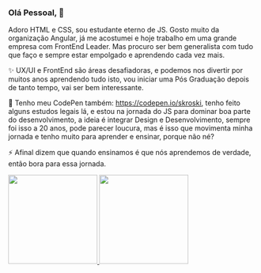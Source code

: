 ### Olá Pessoal, 👋

Adoro HTML e CSS, sou estudante eterno de JS. 
Gosto muito da organização Angular, já me acostumei e hoje trabalho em uma grande empresa com FrontEnd Leader. 
Mas procuro ser bem generalista com tudo que faço e sempre estar empolgado e aprendendo cada vez mais. 

✨ UX/UI e FrontEnd são áreas desafiadoras, e podemos nos divertir por muitos anos aprendendo tudo isto, vou iniciar uma Pós Graduação depois de tanto tempo, vai ser bem interessante.

💬 Tenho meu CodePen também: https://codepen.io/skroski, tenho feito alguns estudos legais lá, e estou na jornada do JS para dominar boa parte do desenvolvimento, a ideia é integrar Design e Desenvolvimento, sempre foi isso a 20 anos, pode parecer loucura, mas é isso que movimenta minha jornada e tenho muito para aprender e ensinar, porque não né? 

⚡ Afinal dizem que quando ensinamos é que nós aprendemos de verdade, então bora para essa jornada.

<div>
  <a href="https://github.com/skroski">
  <img height="180em" src="https://camo.githubusercontent.com/953dd37976777f858b122763c51efc2bfe824f9ac2349e54cb93d85ede1a0452/68747470733a2f2f6769746875622d726561646d652d73746174732e76657263656c2e6170702f6170693f757365726e616d653d7261666162616c6c6572696e692673686f775f69636f6e733d74727565267468656d653d64726163756c6126696e636c7564655f616c6c5f636f6d6d6974733d7472756526636f756e745f707269766174653d74727565" data-canonical-src="https://github-readme-stats.vercel.app/api?username=rafaballerini&amp;show_icons=true&amp;theme=dracula&amp;include_all_commits=true&amp;count_private=true" style="max-width: 100%;">
  <img height="180em" src="https://camo.githubusercontent.com/73dc596043c316d78c506d53f5c0e74709f261e552f7073aeadef8a1a561d966/68747470733a2f2f6769746875622d726561646d652d73746174732e76657263656c2e6170702f6170692f746f702d6c616e67732f3f757365726e616d653d7261666162616c6c6572696e69266c61796f75743d636f6d70616374266c616e67735f636f756e743d37267468656d653d64726163756c61" data-canonical-src="https://github-readme-stats.vercel.app/api/top-langs/?username=rafaballerini&amp;layout=compact&amp;langs_count=7&amp;theme=dracula" style="max-width: 100%;">
</a></div>

<!--
**skroski/skroski** is a ✨ _special_ ✨ repository because its `README.md` (this file) appears on your GitHub profile.

Here are some ideas to get you started:

- 🔭 I’m currently working on ...
- 🌱 I’m currently learning ...
- 👯 I’m looking to collaborate on ...
- 🤔 I’m looking for help with ...
- 💬 Ask me about ...
- 📫 How to reach me: ...
- 😄 Pronouns: ...
- ⚡ Fun fact: ...
-->
